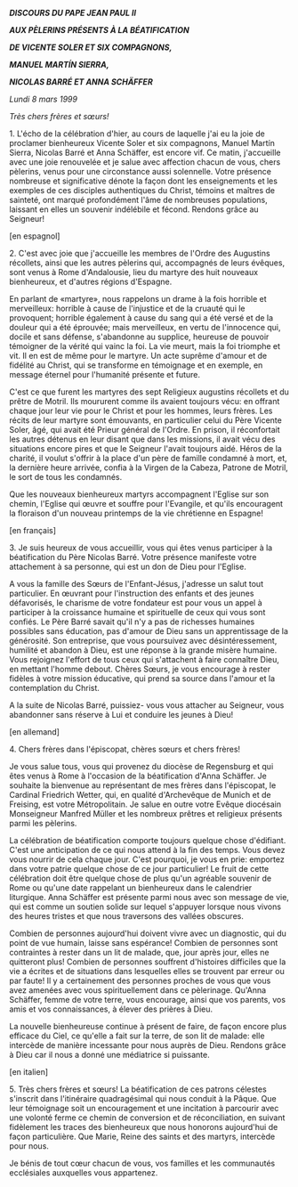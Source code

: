 ***DISCOURS DU PAPE JEAN PAUL II***

***AUX PÈLERINS PRÉSENTS À LA BÉATIFICATION***

***DE VICENTE SOLER ET SIX COMPAGNONS,***

***MANUEL MARTÍN SIERRA,***

***NICOLAS BARRÉ ET ANNA SCHÄFFER***

*Lundi 8 mars 1999*

*Très chers frères et sœurs!*

1\. L'écho de la célébration d'hier, au cours de laquelle j'ai eu la joie de proclamer bienheureux Vicente Soler et six compagnons, Manuel Martín Sierra, Nicolas Barré et Anna Schäffer, est encore vif. Ce matin, j'accueille avec une joie renouvelée et je salue avec affection chacun de vous, chers pèlerins, venus pour une circonstance aussi solennelle. Votre présence nombreuse et significative dénote la façon dont les enseignements et les exemples de ces disciples authentiques du Christ, témoins et maîtres de sainteté, ont marqué profondément l'âme de nombreuses populations, laissant en elles un souvenir indélébile et fécond. Rendons grâce au Seigneur!

\[en espagnol\]

2\. C'est avec joie que j'accueille les membres de l'Ordre des Augustins récollets, ainsi que les autres pèlerins qui, accompagnés de leurs évêques, sont venus à Rome d'Andalousie, lieu du martyre des huit nouveaux bienheureux, et d'autres régions d'Espagne.

En parlant de «martyre», nous rappelons un drame à la fois horrible et merveilleux: horrible à cause de l'injustice et de la cruauté qui le provoquent; horrible également à cause du sang qui a été versé et de la douleur qui a été éprouvée; mais merveilleux, en vertu de l'innocence qui, docile et sans défense, s'abandonne au supplice, heureuse de pouvoir témoigner de la vérité qui vainc la foi. La vie meurt, mais la foi triomphe et vit. Il en est de même pour le martyre. Un acte suprême d'amour et de fidélité au Christ, qui se transforme en témoignage et en exemple, en message éternel pour l'humanité présente et future.

C'est ce que furent les martyres des sept Religieux augustins récollets et du prêtre de Motril. Ils moururent comme ils avaient toujours vécu: en offrant chaque jour leur vie pour le Christ et pour les hommes, leurs frères. Les récits de leur martyre sont émouvants, en particulier celui du Père Vicente Soler, âgé, qui avait été Prieur général de l'Ordre. En prison, il réconfortait les autres détenus en leur disant que dans les missions, il avait vécu des situations encore pires et que le Seigneur l'avait toujours aidé. Héros de la charité, il voulut s'offrir à la place d'un père de famille condamné à mort, et, la dernière heure arrivée, confia à la Virgen de la Cabeza, Patrone de Motril, le sort de tous les condamnés.

Que les nouveaux bienheureux martyrs accompagnent l'Eglise sur son chemin, l'Eglise qui œuvre et souffre pour l'Evangile, et qu'ils encouragent la floraison d'un nouveau printemps de la vie chrétienne en Espagne!

\[en français\]

3\. Je suis heureux de vous accueillir, vous qui êtes venus participer à la béatification du Père Nicolas Barré. Votre présence manifeste votre attachement à sa personne, qui est un don de Dieu pour l'Eglise.

A vous la famille des Sœurs de l'Enfant-Jésus, j'adresse un salut tout particulier. En œuvrant pour l'instruction des enfants et des jeunes défavorisés, le charisme de votre fondateur est pour vous un appel à participer à la croissance humaine et spirituelle de ceux qui vous sont confiés. Le Père Barré savait qu'il n'y a pas de richesses humaines possibles sans éducation, pas d'amour de Dieu sans un apprentissage de la générosité. Son entreprise, que vous poursuivez avec désintéressement, humilité et abandon à Dieu, est une réponse à la grande misère humaine. Vous rejoignez l'effort de tous ceux qui s'attachent à faire connaître Dieu, en mettant l'homme debout. Chères Sœurs, je vous encourage à rester fidèles à votre mission éducative, qui prend sa source dans l'amour et la contemplation du Christ.

A la suite de Nicolas Barré, puissiez- vous vous attacher au Seigneur, vous abandonner sans réserve à Lui et conduire les jeunes à Dieu!

\[en allemand\]

4\. Chers frères dans l'épiscopat, chères sœurs et chers frères!

Je vous salue tous, vous qui provenez du diocèse de Regensburg et qui êtes venus à Rome à l'occasion de la béatification d'Anna Schäffer. Je souhaite la bienvenue au représentant de mes frères dans l'épiscopat, le Cardinal Friedrich Wetter, qui, en qualité d'Archevêque de Munich et de Freising, est votre Métropolitain. Je salue en outre votre Evêque diocésain Monseigneur Manfred Müller et les nombreux prêtres et religieux présents parmi les pèlerins.

La célébration de béatification comporte toujours quelque chose d'édifiant. C'est une anticipation de ce qui nous attend à la fin des temps. Vous devez vous nourrir de cela chaque jour. C'est pourquoi, je vous en prie: emportez dans votre patrie quelque chose de ce jour particulier! Le fruit de cette célébration doit être quelque chose de plus qu'un agréable souvenir de Rome ou qu'une date rappelant un bienheureux dans le calendrier liturgique. Anna Schäffer est présente parmi nous avec son message de vie, qui est comme un soutien solide sur lequel s'appuyer lorsque nous vivons des heures tristes et que nous traversons des vallées obscures.

Combien de personnes aujourd'hui doivent vivre avec un diagnostic, qui du point de vue humain, laisse sans espérance! Combien de personnes sont contraintes à rester dans un lit de malade, que, jour après jour, elles ne quitteront plus! Combien de personnes souffrent d'histoires difficiles que la vie a écrites et de situations dans lesquelles elles se trouvent par erreur ou par faute! Il y a certainement des personnes proches de vous que vous avez amenées avec vous spirituellement dans ce pèlerinage. Qu'Anna Schäffer, femme de votre terre, vous encourage, ainsi que vos parents, vos amis et vos connaissances, à élever des prières à Dieu.

La nouvelle bienheureuse continue à présent de faire, de façon encore plus efficace du Ciel, ce qu'elle a fait sur la terre, de son lit de malade: elle intercède de manière incessante pour nous auprès de Dieu. Rendons grâce à Dieu car il nous a donné une médiatrice si puissante.

\[en italien\]

5\. Très chers frères et sœurs! La béatification de ces patrons célestes s'inscrit dans l'itinéraire quadragésimal qui nous conduit à la Pâque. Que leur témoignage soit un encouragement et une incitation à parcourir avec une volonté ferme ce chemin de conversion et de réconciliation, en suivant fidèlement les traces des bienheureux que nous honorons aujourd'hui de façon particulière. Que Marie, Reine des saints et des martyrs, intercède pour nous.

Je bénis de tout cœur chacun de vous, vos familles et les communautés ecclésiales auxquelles vous appartenez.